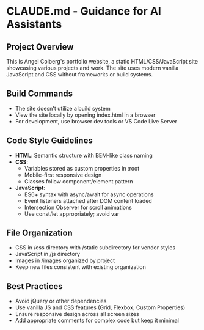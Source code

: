 # CLAUDE.md - Guidance for AI Assistants

## Project Overview
This is Angel Colberg's portfolio website, a static HTML/CSS/JavaScript site showcasing various projects and work. The site uses modern vanilla JavaScript and CSS without frameworks or build systems.

## Build Commands
- The site doesn't utilize a build system
- View the site locally by opening index.html in a browser
- For development, use browser dev tools or VS Code Live Server

## Code Style Guidelines
- **HTML**: Semantic structure with BEM-like class naming
- **CSS**: 
  - Variables stored as custom properties in :root
  - Mobile-first responsive design
  - Classes follow component/element pattern
- **JavaScript**: 
  - ES6+ syntax with async/await for async operations
  - Event listeners attached after DOM content loaded
  - Intersection Observer for scroll animations
  - Use const/let appropriately; avoid var

## File Organization
- CSS in /css directory with /static subdirectory for vendor styles
- JavaScript in /js directory
- Images in /images organized by project
- Keep new files consistent with existing organization

## Best Practices
- Avoid jQuery or other dependencies
- Use vanilla JS and CSS features (Grid, Flexbox, Custom Properties)
- Ensure responsive design across all screen sizes
- Add appropriate comments for complex code but keep it minimal